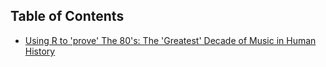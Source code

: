 ## Table of Contents

- [Using R to 'prove' The 80's: The 'Greatest' Decade of Music in Human History](using-r.md)
